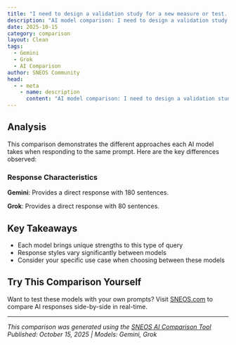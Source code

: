 ```yaml
---
title: "I need to design a validation study for a new measure or test. Guide me: 1) Develop items based on theory and expert input"
description: "AI model comparison: I need to design a validation study for a new measure or test. Guide me: 1) Develop items based on t..."
date: 2025-10-15
category: comparison
layout: Clean
tags:
  - Gemini
  - Grok
  - AI Comparison
author: SNEOS Community
head:
  - - meta
    - name: description
      content: "AI model comparison: I need to design a validation study for a new measure or test. Guide me: 1) Develop items based on theory and expert inp..."
---
```


<ChatComparison
  title="I need to design a validation study for a new measure or test. Guide me: 1) Develop items based on theory and expert input"
  prompt="I need to design a validation study for a new measure or test. Guide me: 1) Develop items based on theory and expert input"
  :responses='{"Gemini": "Designing a validation study for a new measure is a multi-stage, iterative process critical for ensuring the instrument is reliable, valid, and useful. Let\u0027s break down the first crucial step and then outline the subsequent stages.\n\n---\n\n## **Part 1: Developing Items Based on Theory and Expert Input**\n\nThis is the foundational stage where the conceptual blueprint of your measure is translated into concrete items.\n\n### **A. Theoretical Foundation (What are you trying to measure?)**\n\n1.  **Define the Construct:**\n    *   **Conceptual Definition:** Clearly and precisely define the psychological construct (e.g., anxiety, leadership effectiveness, cognitive flexibility, social support, resilience) you intend to measure. What are its core characteristics? How does it manifest?\n    *   **Operational Definition:** How will this construct be observed or measured in practice? What specific behaviors, thoughts, feelings, or attitudes indicate the presence or level of this construct?\n    *   **Literature Review:** Conduct a thorough review of existing literature, theories, and models related to your construct.\n        *   Are there established theories that describe its dimensions or facets? (e.g., for \u0022burnout,\u0022 Maslach\u0027s three dimensions: exhaustion, cynicism, reduced personal accomplishment).\n        *   What are the prevailing theoretical frameworks?\n        *   How has this construct been previously defined and measured (even if imperfectly)? Identify gaps in existing measures that your new one aims to address.\n    *   **Identify Dimensions/Facets:** Most complex psychological constructs are multi-dimensional. Based on theory, break down your main construct into its underlying sub-components or facets. Each facet will need its own set of items.\n        *   *Example:* If measuring \u0022Organizational Citizenship Behavior,\u0022 dimensions might include Altruism, Conscientiousness, Sportsmanship, Courtesy, Civic Virtue.\n\n2.  **Develop a Conceptual Framework/Model:**\n    *   Visually map out your construct and its dimensions, showing how they relate to each other and potentially to other relevant constructs (this will be crucial for later construct validity testing).\n    *   Consider the target population: Who will be taking this test? What is their educational background, age, cultural context? This influences language and item complexity.\n\n### **B. Expert Input \u0026 Item Generation**\n\nOnce your theoretical groundwork is solid, you involve experts to translate these concepts into a pool of potential items.\n\n1.  **Identify Experts:**\n    *   **Subject Matter Experts (SMEs):** Individuals with deep knowledge of the construct (e.g., clinicians for a mental health measure, HR professionals for a leadership measure, educators for a learning aptitude test).\n    *   **Methodological Experts:** Psychometricians or researchers experienced in test development (they can advise on item formatting, scaling, and potential biases).\n    *   **Target Population Representatives:** Involve members of the population for whom the test is intended to ensure relevance, comprehensibility, and cultural appropriateness.\n\n2.  **Methods for Gathering Expert Input:**\n    *   **Brainstorming Sessions/Focus Groups:** Bring experts together to generate initial item ideas, discuss construct definitions, and identify potential content areas.\n    *   **Individual Interviews:** Conduct structured or semi-structured interviews with experts to gather detailed insights into the construct and its manifestations.\n    *   **Delphi Method:** A structured communication technique, originally developed as a systematic, interactive forecasting method which relies on a panel of experts. Experts answer questionnaires in two or more rounds. After each round, a facilitator provides an anonymous summary of the experts\u0027 forecasts from the previous round as well as the reasons they provided for their judgments. Experts are then encouraged to revise their earlier answers in light of the collective response. This iterative process aims to converge on a consensus.\n\n3.  **Item Writing Guidelines:**\n    *   **Clarity and Conciseness:** Items should be easy to understand, unambiguous, and to the point. Avoid jargon unless the target population understands it.\n    *   **Single Idea per Item:** Each item should assess only one specific aspect of the construct or facet.\n        *   *Bad:* \u0022I feel stressed and anxious when I have too much work.\u0022 (Measures stress, anxiety, *and* workload \u2013 disentangle these).\n        *   *Good:* \u0022I feel overwhelmed by my workload.\u0022 AND \u0022I often feel anxious.\u0022\n    *   **Appropriate Reading Level:** Tailor language complexity to the target population.\n    *   **Avoid Double Negatives:** \u0022It is not true that I don\u0027t feel sad.\u0022 (Confusing)\n    *   **Avoid Leading or Loaded Questions:** Items should be neutral and not suggest a desired answer.\n    *   **Vary Item Direction (Positive/Negative Phrasing):** Include a mix of positively and negatively worded items (after reverse-scoring negative items during analysis) to mitigate acquiescence bias (tendency to agree with all items).\n    *   **Consider Response Scale:**\n        *   *Likert Scale:* Most common (e.g., \u0022Strongly Disagree\u0022 to \u0022Strongly Agree,\u0022 or \u0022Never\u0022 to \u0022Always\u0022). Determine the number of points (typically 4-7).\n        *   *Frequency Scale:* \u0022Rarely,\u0022 \u0022Sometimes,\u0022 \u0022Often.\u0022\n        *   *Semantic Differential:* Bipolar adjectives (e.g., \u0022Good\u0022 to \u0022Bad\u0022).\n        *   *True/False, Yes/No:* For factual or dichotomous items.\n    *   **Generate a Large Initial Pool:** Aim for at least 2-3 times more items than you anticipate having in your final measure for each dimension/facet. You will eliminate many through subsequent validation steps.\n        *   *Example:* If you want a 5-item scale for \u0022Altruism,\u0022 generate 10-15 initial items.\n\n### **C. Initial Item Review (Pre-Pilot)**\n\n1.  **Internal Review:** Have other researchers or colleagues (not involved in initial item generation) review the items for clarity, relevance, and adherence to guidelines.\n2.  **Expert Content Review (First Pass):** Provide the expert panel with the construct definition, facet definitions, and the generated items. Ask them to:\n    *   Rate the *relevance* of each item to the construct/facet it\u0027s intended to measure.\n    *   Rate the *clarity* and comprehensibility of each item.\n    *   Suggest re-wording or entirely new items.\n    *   Identify any redundancy or ambiguity.\n    *   Assess if the item pool *comprehensively covers* the construct\u0027s domain (an early check on content validity).\n\n---\n\n## **Full Validation Study Design: The Subsequent Stages**\n\nDeveloping items is just the beginning. A robust validation study involves several critical phases.\n\n### **Phase 2: Content Validity Assessment**\n\n*   **Objective:** To ensure that the items adequately represent the full domain of the construct.\n*   **Method:**\n    *   **Expert Panel Rating (Formal):** Recruit a fresh panel of 5-10 Subject Matter Experts. Provide them with the construct definition, facet definitions, and all candidate items.\n    *   Ask experts to rate each item on a scale for:\n        *   **Relevance:** How essential is this item to measuring the construct/facet? (e.g., 1=Not Relevant, 2=Somewhat Relevant, 3=Relevant, 4=Highly Relevant).\n        *   **Clarity:** Is the item clearly worded and unambiguous?\n    *   **Quantitative Indices:** Calculate Content Validity Ratio (CVR) or Content Validity Index (CVI) based on expert ratings (e.g., proportion of experts rating an item as \u0022essential\u0022). Items below a certain threshold are revised or removed.\n*   **Outcome:** A refined pool of items with strong content validity.\n\n### **Phase 3: Pilot Testing and Cognitive Interviewing**\n\n*   **Objective:** To test the items and instructions with a small sample of the target population to identify potential problems *before* large-scale data collection.\n*   **Method:**\n    *   **Sample:** 15-30 participants from the target population.\n    *   **Cognitive Interviewing (Think-Aloud Protocol):** Ask participants to read each item and \u0022think aloud\u0022 about what they understand it to mean, how they arrive at their answer, and any difficulties they encounter. This reveals issues with wording, interpretation, and response scale.\n    *   **Debriefing Interviews:** Conduct structured interviews after participants complete the measure to gather general feedback on clarity, length, ease of completion, and emotional impact.\n    *   **Initial Psychometric Check (Optional):** If the pilot sample is large enough (e.g., N=50-100), you can run preliminary item analyses (item means, standard deviations, item-total correlations) and calculate an initial Cronbach\u0027s Alpha for internal consistency.\n*   **Outcome:** Finalized items, response scales, and instructions based on participant feedback. This leads to the version used in the main data collection.\n\n### **Phase 4: Main Data Collection**\n\n*   **Objective:** To gather data from a large, representative sample to conduct robust psychometric analyses.\n*   **Sample Size:** This is crucial. For factor analysis (EFA/CFA), general guidelines suggest:\n    *   Minimum 5-10 participants per item.\n    *   Absolute minimum of 200-300 participants, regardless of item count.\n    *   Larger samples are always better, especially for CFA and complex models.\n*   **Sampling Strategy:**\n    *   **Random Sampling:** Ideal for generalizability, but often difficult.\n    *   **Stratified Sampling:** To ensure representation of key subgroups.\n    *   **Convenience Sampling:** Often used, but requires careful consideration of generalizability limitations.\n*   **Procedure:**\n    *   **Ethical Review:** Obtain approval from an Institutional Review Board (IRB) or ethics committee. Ensure informed consent, confidentiality, and voluntary participation.\n    *   **Standardized Administration:** Administer the new measure consistently to all participants.\n    *   **Include Other Measures:**\n        *   **Convergent Measures:** Established scales that measure *similar* constructs.\n        *   **Discriminant Measures:** Established scales that measure *dissimilar* constructs.\n        *   **Criterion Measures:** Measures of outcomes or behaviors that the new test should predict (for criterion validity).\n        *   **Demographic Information:** Age, gender, education, relevant background variables.\n*   **Data Entry and Cleaning:** Ensure accuracy, handle missing data appropriately.\n\n### **Phase 5: Psychometric Analysis**\n\nThis is the heart of the validation study, assessing reliability and validity.\n\n1.  **Descriptive Statistics and Item Analysis:**\n    *   Calculate means, standard deviations, skewness, and kurtosis for each item.\n    *   Examine item-total correlations (each item\u0027s correlation with the total score on its subscale/overall scale). Low correlations indicate problematic items.\n\n2.  **Reliability Analysis:**\n    *   **Internal Consistency:**\n        *   **Cronbach\u0027s Alpha (\u03B1):** Most common. Measures how consistently items within a subscale/scale measure the same construct. Aim for \u003E.70 (ideally \u003E.80).\n        *   **McDonald\u0027s Omega (\u03C9):** Increasingly recommended, especially if factor loadings vary or for heterogeneous scales.\n    *   **Test-Retest Reliability:** Administer the measure to the *same sample* after an appropriate time interval (e.g., 2-4 weeks, depending on construct stability). Correlate scores from both administrations. Aim for \u003E.70 (ideally \u003E.80).\n    *   **Inter-Rater Reliability (if applicable):** If the measure involves observer ratings, assess agreement between different raters (e.g., Kappa, ICC).\n\n3.  **Validity Analysis:**\n    *   **Construct Validity:** Does the test measure the theoretical construct it\u0027s designed to measure?\n        *   **Exploratory Factor Analysis (EFA):** Used in early stages to discover the underlying factor structure (e.g., identify dimensions). Determines if items cluster together as theoretically expected.\n        *   **Confirmatory Factor Analysis (CFA):** Used to *test* a pre-specified factor structure (based on theory or EFA results). Assesses how well the observed data fit the hypothesized model (using fit indices like Chi-square, RMSEA, CFI, TLI, SRMR).\n        *   **Convergent Validity:** Correlate scores from your new measure with scores from existing, *established measures of similar constructs*. High positive correlations provide evidence of convergent validity.\n        *   **Discriminant Validity:** Correlate scores from your new measure with scores from existing measures of *dissimilar constructs*. Low (or no) correlations provide evidence of discriminant validity, showing your measure is distinct.\n        *   **Known-Groups Validity:** Administer the measure to groups that are known to differ on the construct (e.g., clinical vs. non-clinical, high vs. low performers). The measure should significantly differentiate between these groups.\n    *   **Criterion Validity:** Does the test relate to an external criterion or outcome?\n        *   **Concurrent Validity:** Correlate scores from your new measure with a criterion measure *collected at the same time*.\n        *   **Predictive Validity:** Administer your new measure and then, after a period, collect data on a future criterion. Correlate initial scores with future criterion scores.\n\n### **Phase 6: Reporting and Dissemination**\n\n*   **Publication:** Prepare a manuscript for submission to a peer-reviewed journal, detailing the entire development and validation process.\n*   **Manual/User Guide:** Create a comprehensive manual for users, including:\n    *   Theoretical background and construct definition.\n    *   Instructions for administration and scoring.\n    *   Psychometric properties (reliability and validity evidence).\n    *   Normative data (if applicable).\n    *   Interpretation guidelines.\n    *   Limitations and recommendations for future research.\n\n---\n\n### **Key Considerations Throughout the Process:**\n\n*   **Iterative Nature:** Validation is not a one-time event. You may need to revisit item development or conduct further studies based on initial findings.\n*   **Transparency:** Document every decision and step taken.\n*   **Ethical Practice:** Always prioritize participant well-being, privacy, and informed consent.\n*   **Statistical Software:** Utilize appropriate software (e.g., SPSS, R, SAS, Mplus, AMOS) for data analysis.\n\nBy meticulously following these steps, you can develop a new measure that is theoretically sound, psychometrically robust, and genuinely useful for its intended purpose.", "Grok": "### Designing a Validation Study for a New Measure or Test\n\nI\u0027ll guide you through the process of developing a validation study, starting with your first point: developing items based on theory and expert input. I\u0027ll structure this as a step-by-step framework, drawing from established psychometric principles (e.g., from sources like the Standards for Educational and Psychological Testing by the American Educational Research Association). Validation is iterative and multifaceted, aiming to ensure your measure reliably assesses what it intends to (construct validity), is accurate (criterion validity), and consistent (reliability).\n\n#### 1) Develop Items Based on Theory and Expert Input\nThis foundational step ensures your items (e.g., questions, tasks, or statements) are theoretically sound and relevant, reducing bias and improving content validity (how well the items represent the construct you\u0027re measuring, like intelligence, anxiety, or job performance).\n\n**Step-by-Step Process:**\n\n- **Define the Construct Clearly:** Start by articulating the theoretical foundation. What is the measure assessing? Ground it in established theories or models. For example:\n  - If developing a depression scale, base it on DSM-5 criteria or Beck\u0027s cognitive theory of depression.\n  - Review literature (e.g., via PubMed, PsycINFO, or Google Scholar) to identify key dimensions (e.g., emotional, cognitive, behavioral aspects).\n  - Tip: Write a construct definition: \u0022The measure assesses trait anxiety as chronic worry and physiological arousal in response to stressors, per Spielberger\u0027s State-Trait Anxiety Inventory framework.\u0022\n\n- **Generate an Item Pool:** Aim for 2-3 times more items than you\u0027ll need in the final scale (e.g., 60-90 items for a 20-30 item test) to allow for refinement.\n  - Use theory to brainstorm: Break the construct into subdomains and create items for each.\n  - Methods: \n    - Deductive (theory-driven): Derive items directly from the theory (e.g., for a leadership test, items like \u0022I inspire my team during challenges\u0022 from transformational leadership theory).\n    - Inductive (data-driven): If theory is nascent, review qualitative data like interviews or existing scales.\n  - Formats: Vary response types for robustness\u2014Likert scales (e.g., 1=Strongly Disagree to 5=Strongly Agree), true/false, or open-ended. Ensure items are clear, concise, and free of jargon, ambiguity, or double-barreled questions.\n\n- **Incorporate Expert Input:** Experts validate content and relevance, enhancing face validity (how the measure appears to measure the construct).\n  - Identify experts: Recruit 5-10 subject matter specialists (e.g., psychologists for a mental health scale, via academic networks or LinkedIn).\n  - Review process: Provide experts with the construct definition and item pool. Ask them to:\n    - Rate each item on relevance (e.g., 1-4 scale: Not relevant to Highly relevant).\n    - Suggest revisions or additions.\n    - Identify gaps (e.g., cultural biases).\n  - Quantitative analysis: Calculate Content Validity Index (CVI)\u2014proportion of experts rating items \u22653/4. Retain items with CVI \u003E0.80; revise or discard others.\n  - Example tool: Use Qualtrics or Google Forms for expert surveys.\n\n- **Pilot Testing for Initial Feedback:** Test items with a small diverse sample (n=20-50, representing your target population, e.g., age, gender, culture) to check clarity and comprehension.\n  - Analyze: Look at item means, standard deviations, and think-aloud protocols (where participants verbalize thoughts while responding).\n  - Revise: Eliminate problematic items (e.g., floor/ceiling effects where everyone scores the same).\n\n**Potential Pitfalls and Tips:**\n- Avoid confirmation bias: Don\u0027t let theory overly constrain creativity\u2014experts can challenge assumptions.\n- Inclusivity: Ensure items are culturally sensitive; use diverse experts.\n- Documentation: Keep a trail of decisions (e.g., in a methods log) for transparency in publications.\n- Time estimate: 2-4 weeks, depending on scope.\n\n#### Next Steps in the Validation Study\nOnce items are developed, proceed iteratively. Here\u0027s a high-level outline of subsequent phases (we can dive deeper if you specify):\n\n2) **Establish Reliability:** Test internal consistency (Cronbach\u0027s \u03B1 \u003E0.70), test-retest stability (correlations \u003E0.70 over 2-4 weeks), and inter-rater reliability if applicable. Use a sample of n=100-300.\n\n3) **Gather Evidence for Validity:**\n   - **Content Validity:** Build on expert input with quantitative methods like Aiken\u0027s V coefficient.\n   - **Criterion Validity:** Correlate scores with gold-standard measures (concurrent) or predict future outcomes (predictive).\n   - **Construct Validity:** Use exploratory factor analysis (EFA) to identify underlying structure, then confirmatory factor analysis (CFA). Check convergent/discriminant validity (high correlations with similar measures, low with dissimilar ones).\n   - **Incremental Validity:** Show your measure adds unique value beyond existing tests.\n\n4) **Sampling and Data Collection:** Use representative samples (power analysis for n; e.g., G*Power software). Employ ethical practices (IRB approval, informed consent).\n\n5) **Analysis and Reporting:** Use software like R, SPSS, or Mplus. Report effect sizes, confidence intervals, and limitations. Iterate based on results\u2014revise and revalidate.\n\nIf this measure is for a specific domain (e.g., clinical, educational), or if you\u0027d like details on later steps, tools, or examples, provide more context! What\u0027s the construct you\u0027re targeting?"}' published-date="{DateTime.UtcNow:HH:mm}"
/>

## Analysis

This comparison demonstrates the different approaches each AI model takes when responding to the same prompt. Here are the key differences observed:

### Response Characteristics

**Gemini**: Provides a direct response with 180 sentences. 

**Grok**: Provides a direct response with 80 sentences. 

## Key Takeaways

- Each model brings unique strengths to this type of query
- Response styles vary significantly between models
- Consider your specific use case when choosing between these models

## Try This Comparison Yourself

Want to test these models with your own prompts? Visit [SNEOS.com](https://sneos.com) to compare AI responses side-by-side in real-time.

---

*This comparison was generated using the [SNEOS AI Comparison Tool](https://sneos.com)*
*Published: October 15, 2025 | Models: Gemini, Grok*

